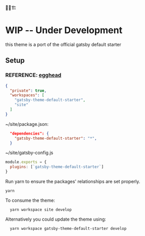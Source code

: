 🚨🚧🏗

# WIP -- Under Development


this theme is a port of the official gatsby default starter


## Setup

### REFERENCE: [egghead](https://egghead.io/lessons/vue-js-introduction-to-mdx?pl=building-websites-with-mdx-and-gatsby-161e9529)

```json
{
  "private": true,
  "workspaces": [
    "gatsby-theme-default-starter",
    "site"
  ]
}

```

~/site/package.json:
```json
  "dependencies": {
    "gatsby-theme-default-starter": "*",
  }
```

~/site/gatsby-config.js

```js
module.exports = {
  plugins: [`gatsby-theme-default-starter`]
}
```

Run yarn to ensure the packages' relationships are set properly.
```shell
yarn
```

To consume the theme:
```shell
  yarn workspace site develop
```

Alternatively you could update the theme using:
```shell
  yarn workspace gatsby-theme-default-starter develop
```
